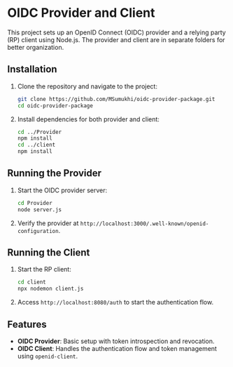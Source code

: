 # OIDC Provider and Client

This project sets up an OpenID Connect (OIDC) provider and a relying party (RP) client using Node.js. The provider and client are in separate folders for better organization.


## Installation

1. Clone the repository and navigate to the project:

    ```sh
    git clone https://github.com/MSumukhi/oidc-provider-package.git
    cd oidc-provider-package
    ```

2. Install dependencies for both provider and client:

    ```sh
    cd ../Provider
    npm install
    cd ../client
    npm install
    ```

## Running the Provider

1. Start the OIDC provider server:

    ```sh
    cd Provider
    node server.js
    ```

2. Verify the provider at `http://localhost:3000/.well-known/openid-configuration`.

## Running the Client

1. Start the RP client:

    ```sh
    cd client
    npx nodemon client.js
    ```

2. Access `http://localhost:8080/auth` to start the authentication flow.

## Features

- **OIDC Provider**: Basic setup with token introspection and revocation.
- **OIDC Client**: Handles the authentication flow and token management using `openid-client`.

